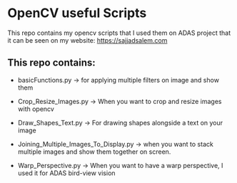 
# OpenCV useful Scripts

This repo contains my opencv scripts that I used them on ADAS project that it can be seen on my website: https://sajjadsalem.com



## This repo contains:

- basicFunctions.py -> for applying multiple filters on image and show them

- Crop_Resize_Images.py -> When you want to crop and resize images with opencv

- Draw_Shapes_Text.py -> For drawing shapes alongside a text on your image

- Joining_Multiple_Images_To_Display.py -> when you want to stack multiple images and show them together on screen.

- Warp_Perspective.py -> When you want to have a warp perspective, I used it for ADAS bird-view vision


